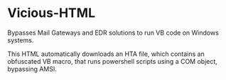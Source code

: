 # Vicious-HTML

Bypasses Mail Gateways and EDR solutions to run VB code on Windows systems.

This HTML automatically downloads an HTA file, which contains an obfuscated VB macro, that runs powershell scripts using a COM object, bypassing AMSI.
